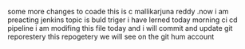 
some more changes to coade
 this is c mallikarjuna reddy .now i am preacting jenkins topic is buld triger
 i have lerned today morning ci cd pipeline
 i am modifing this file today and i will commit and update git reporestery this repogetery  we will see on the git hum account
